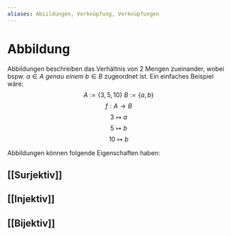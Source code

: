 ```yaml
---
aliases: Abiildungen, Verknüpfung, Verknüpfungen
---
```

# Abbildung
Abbildungen beschreiben das Verhältnis von 2 Mengen zueinander, wobei bspw. $a\in A$ *genau einem* $b\in B$ zugeordnet ist.
Ein einfaches Beispiel wäre:
$$A:=\{3,5,10\}\ B:=\{a,b\}$$
$$f:A\rightarrow B$$
$$3\mapsto a$$
$$5\mapsto b$$
$$10\mapsto b$$

Abbildungen können folgende Eigenschaften haben:
## [[Surjektiv]]
## [[Injektiv]]
## [[Bijektiv]]